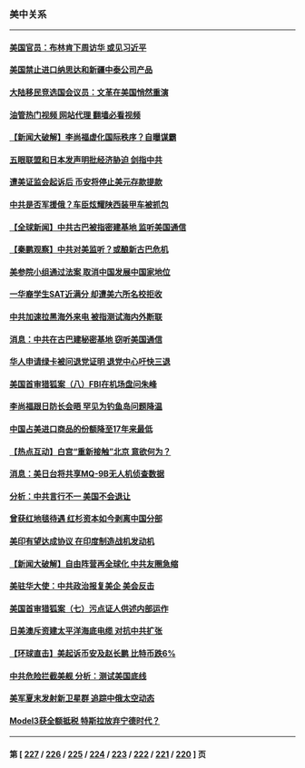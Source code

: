 ### 美中关系
---
#### [美国官员：布林肯下周访华 或见习近平](../../pages/nf1412576/n14013392.md?06100445) 
#### [美国禁止进口纳思达和新疆中泰公司产品](../../pages/nf1412576/n14013388.md?06100445) 
#### [大陆移民竞选国会议员：文革在美国悄然重演](../../pages/nf1412576/n14012813.md?06100445) 
#### [油管热门视频 网站代理 翻墙必看视频](http://138.2.39.72:81/youtube.html?epic-marker?06100445)
#### [【新闻大破解】李尚福虚化国际秩序？自曝谋霸](../../pages/nf1412576/n14013214.md?06100445) 
#### [五眼联盟和日本发声明批经济胁迫 剑指中共](../../pages/nf1412576/n14013308.md?06100445) 
#### [遭美证监会起诉后 币安将停止美元存款提款](../../pages/nf1412576/n14013219.md?06100445) 
#### [中共是否军援俄？车臣炫耀陕西装甲车被抓包](../../pages/nf1412576/n14013189.md?06100445) 
#### [【全球新闻】中共古巴被指密建基地 监听美国通信](../../pages/nf1412576/n14013071.md?06100445) 
#### [【秦鹏观察】中共对美监听？或酿新古巴危机](../../pages/nf1412576/n14012690.md?06100445) 
#### [美参院小组通过法案 取消中国发展中国家地位](../../pages/nf1412576/n14012741.md?06100445) 
#### [一华裔学生SAT近满分 却遭美六所名校拒收](../../pages/nf1412576/n14012604.md?06100445) 
#### [中共加速拉黑海外来电 被指测试海内外断联](../../pages/nf1412576/n14012543.md?06100445) 
#### [消息：中共在古巴建秘密基地 窃听美国通信](../../pages/nf1412576/n14012551.md?06100445) 
#### [华人申请绿卡被问退党证明 退党中心吁快三退](../../pages/nf1412576/n14012199.md?06100445) 
#### [美国首审猎狐案（八）FBI在机场盘问朱峰](../../pages/nf1412576/n14012186.md?06100445) 
#### [李尚福跟日防长会晤 罕见为钓鱼岛问题降温](../../pages/nf1412576/n14011964.md?06100445) 
#### [中国占美进口商品的份额降至17年来最低](../../pages/nf1412576/n14012106.md?06100445) 
#### [【热点互动】白宫“重新接触”北京 意欲何为？](../../pages/nf1412576/n14011960.md?06100445) 
#### [消息：美日台将共享MQ-9B无人机侦查数据](../../pages/nf1412576/n14012088.md?06100445) 
#### [分析：中共言行不一 美国不会退让](../../pages/nf1412576/n14011970.md?06100445) 
#### [曾获红地毯待遇 红杉资本如今剥离中国分部](../../pages/nf1412576/n14011934.md?06100445) 
#### [美印有望达成协议 在印度制造战机发动机](../../pages/nf1412576/n14011844.md?06100445) 
#### [【新闻大破解】自由阵营再全球化 中共友圈急缩](../../pages/nf1412576/n14011813.md?06100445) 
#### [美驻华大使：中共政治报复美企 美会反击](../../pages/nf1412576/n14011843.md?06100445) 
#### [美国首审猎狐案（七）污点证人供述内部运作](../../pages/nf1412576/n14011455.md?06100445) 
#### [日美澳斥资建太平洋海底电缆 对抗中共扩张](../../pages/nf1412576/n14011616.md?06100445) 
#### [【环球直击】美起诉币安及赵长鹏 比特币跌6%](../../pages/nf1412576/n14011258.md?06100445) 
#### [中共危险拦截美舰 分析：测试美国底线](../../pages/nf1412576/n14010646.md?06100445) 
#### [美军夏末发射新卫星群 追踪中俄太空动态](../../pages/nf1412576/n14011506.md?06100445) 
#### [Model3获全额抵税 特斯拉放弃宁德时代？](../../pages/nf1412576/n14011278.md?06100445) 

---
#### 第 [ [227](./227.md?06100445) / [226](./226.md?06100445) / [225](./225.md?06100445) / [224](./224.md?06100445) / [223](./223.md?06100445) / [222](./222.md?06100445) / [221](./221.md?06100445) / [220](./220.md?06100445) ] 页
